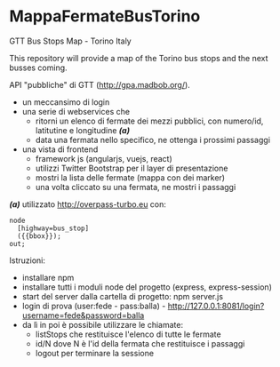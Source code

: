 # MappaFermateBusTorino
GTT Bus Stops Map - Torino Italy

This repository will provide a map of the Torino bus stops and the next busses coming. 


API "pubbliche" di GTT (http://gpa.madbob.org/).

-  un meccansimo di login
-  una serie di webservices che
   -  ritorni un elenco di fermate dei mezzi pubblici, con numero/id, latitutine e longitudine **_(a)_**
   -  data una fermata nello specifico, ne ottenga i prossimi passaggi
- una vista di frontend
  -  framework js (angularjs, vuejs, react) 
  -  utilizzi Twitter Bootstrap per il layer di presentazione
  -  mostri la lista delle fermate (mappa con dei marker)
  -  una volta cliccato su una fermata, ne mostri i passaggi




**_(a)_** utilizzato http://overpass-turbo.eu 
con:
```
node
  [highway=bus_stop]
  ({{bbox}});
out;
```


Istruzioni:

- installare npm 
- installare tutti i moduli node del progetto (express, express-session)
- start del server dalla cartella di progetto: npm server.js
- login di prova (user:fede - pass:balla) - http://127.0.0.1:8081/login?username=fede&password=balla
- da lì in poi è possibile utilizzare le chiamate: 
    - listStops che restituisce l'elenco di tutte le fermate
    - id/N dove N è l'id della fermata che restituisce i passaggi
    - logout per terminare la sessione